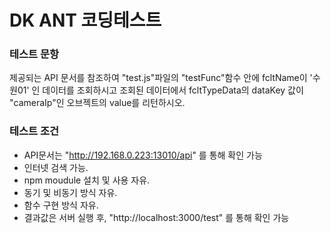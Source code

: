 # DK ANT 코딩테스트

### 테스트 문항

제공되는 API 문서를 참조하여 "test.js"파일의 "testFunc"함수 안에
fcltName이 '수원01' 인 데이터를 조회하시고 조회된 데이터에서 fcltTypeData의 dataKey 값이 "cameraIp"인 오브젝트의 value를 리턴하시오.

### 테스트 조건
- API문서는 "http://192.168.0.223:13010/api" 를 통해 확인 가능
- 인터넷 검색 가능.
- npm moudule 설치 및 사용 자유.
- 동기 및 비동기 방식 자유.
- 함수 구현 방식 자유.
- 결과값은 서버 실행 후, "http://localhost:3000/test" 를 통해 확인 가능
